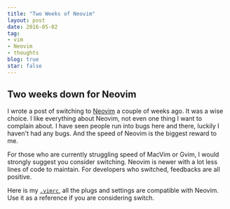 ```yaml
---
title: "Two Weeks of Neovim"
layout: post
date: 2016-05-02
tag:
- vim 
- Neovim
- thoughts
blog: true
star: false
---
```


## Two weeks down for Neovim

I wrote a post of switching to <a href="http://www.cyfyifanchen.com/first-day-of-neovim/" target="_blank">Neovim</a> a couple of weeks ago. It was a wise choice. I like everything about Neovim, not even one thing I want to complain about. I have seen people run into bugs here and there, luckily I haven't had any bugs. And the speed of Neovim is the biggest reward to me.

For those who are currently struggling speed of MacVim or Gvim, I would strongly suggest you consider switching. Neovim is newer with a lot less lines of code to maintain. For developers who switched, feedbacks are all positive.

Here is my <a href="https://github.com/yifanchen/dotfiles/blob/master/.vimrc" target="_blank">`.vimrc`</a>, all the plugs and settings are compatible with Neovim. Use it as a reference if you are considering switch. 



